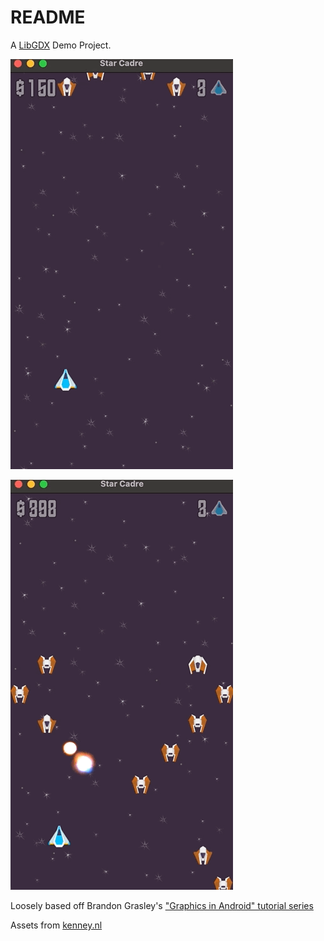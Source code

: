 # README

A [LibGDX](https://libgdx.com/wiki/) Demo Project.

![Alt Text](preview1.gif)

![Alt Text](preview2.gif)

Loosely based off Brandon Grasley's ["Graphics in Android" tutorial series](https://www.youtube.com/watch?v=DK1sGc4rOT4)

Assets from [kenney.nl](https://kenney.nl/assets/space-shooter-redux)